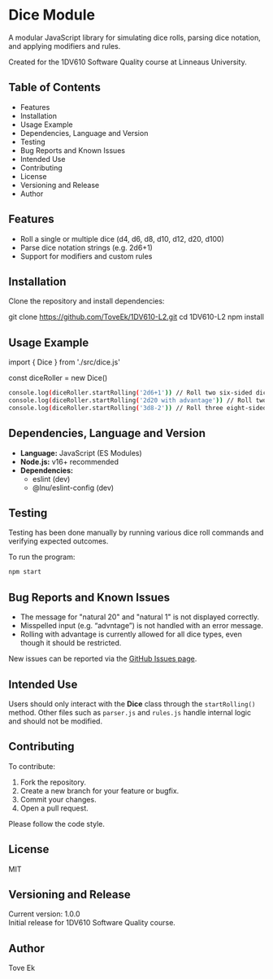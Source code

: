 # Dice Module
A modular JavaScript library for simulating dice rolls, parsing dice notation, and applying modifiers and rules.

Created for the 1DV610 Software Quality course at Linneaus University.

## Table of Contents
- Features
- Installation
- Usage Example
- Dependencies, Language and Version
- Testing
- Bug Reports and Known Issues
- Intended Use
- Contributing
- License
- Versioning and Release
- Author

## Features
- Roll a single or multiple dice (d4, d6, d8, d10, d12, d20, d100)
- Parse dice notation strings (e.g. 2d6+1)
- Support for modifiers and custom rules

## Installation
Clone the repository and install dependencies:

git clone https://github.com/ToveEk/1DV610-L2.git
cd 1DV610-L2
npm install

## Usage Example
import { Dice } from './src/dice.js'

const diceRoller = new Dice()

```bash
console.log(diceRoller.startRolling('2d6+1')) // Roll two six-sided dice with +1 modifier
console.log(diceRoller.startRolling('2d20 with advantage')) // Roll two d20 with advantage
console.log(diceRoller.startRolling('3d8-2')) // Roll three eight-sided dice with -2 modifier
```

## Dependencies, Language and Version
- **Language:** JavaScript (ES Modules)
- **Node.js:** v16+ recommended
- **Dependencies:**
    - eslint (dev)
    - @lnu/eslint-config (dev)

## Testing
Testing has been done manually by running various dice roll commands and verifying expected outcomes.

To run the program:
```bash
npm start
```

## Bug Reports and Known Issues
- The message for "natural 20" and "natural 1" is not displayed correctly.
- Misspelled input (e.g. “advntage”) is not handled with an error message.
- Rolling with advantage is currently allowed for all dice types, even though it should be restricted.

New issues can be reported via the [GitHub Issues page](https://github.com/ToveEk/1DV610-L2/issues).

## Intended Use
Users should only interact with the **Dice** class through the `startRolling()` method.
Other files such as `parser.js` and `rules.js` handle internal logic and should not be modified.

## Contributing
To contribute:
1. Fork the repository.
2. Create a new branch for your feature or bugfix.
3. Commit your changes.
4. Open a pull request.

Please follow the code style.

## License
MIT

## Versioning and Release
Current version: 1.0.0  
Initial release for 1DV610 Software Quality course.

## Author
Tove Ek